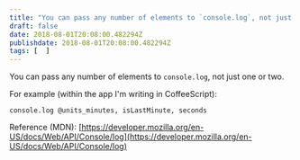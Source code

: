 ```yaml
---
title: "You can pass any number of elements to `console.log`, not just one or two."
draft: false
date: 2018-08-01T20:08:00.482294Z
publishdate: 2018-08-01T20:08:00.482294Z
tags: [  ]
---
```

You can pass any number of elements to `console.log`, not just one or two.

For example (within the app I'm writing in CoffeeScript):

```
console.log @units_minutes, isLastMinute, seconds
```

Reference (MDN): [https://developer.mozilla.org/en-US/docs/Web/API/Console/log](https://developer.mozilla.org/en-US/docs/Web/API/Console/log)
    